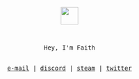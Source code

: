 <p align="center">
	<img width="40" src="https://images.discordapp.net/avatars/200626194238930944/a479232cb98b74299b58460e8ac41551.webp?size=1024">
</p>

 </br>
<p align="center">
<samp>
Hey, I'm Faith
</samp>
</br></br>
</p>
<samp>
<p align="center">
<a href="daddyfaith@courvix.com">e-mail</a> | <a href="https://discord.com/users/200626194238930944">discord</a> | <a href="https://steamcommunity.com/id/popsmokedied">steam</a> | <a href="https://twitter.com/bleedmelody">twitter</a>
</p>
